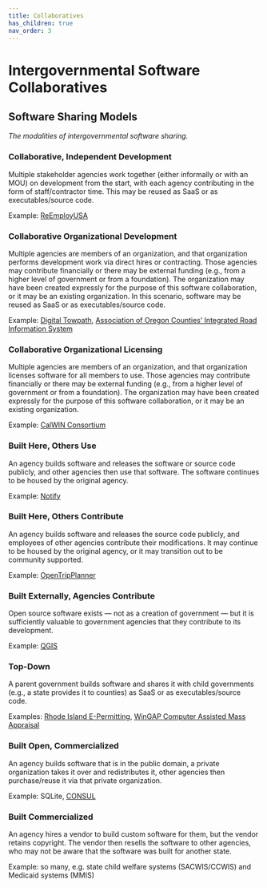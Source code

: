 ```yaml
---
title: Collaboratives
has_children: true
nav_order: 3
---
```


# Intergovernmental Software Collaboratives


## Software Sharing Models

_The modalities of intergovernmental software sharing._

### Collaborative, Independent Development
Multiple stakeholder agencies work together (either informally or with an MOU) on development from the start, with each agency contributing in the form of staff/contractor time. This may be reused as SaaS or as executables/source code.

Example: [ReEmployUSA](reemployusa.html)

### Collaborative Organizational Development
Multiple agencies are members of an organization, and that organization performs development work via direct hires or contracting. Those agencies may contribute financially or there may be external funding (e.g., from a higher level of government or from a foundation). The organization may have been created expressly for the purpose of this software collaboration, or it may be an existing organization. In this scenario, software may be reused as SaaS or as executables/source code.

Example: [Digital Towpath](collaboratives/digital-towpath.html), [Association of Oregon Counties’ Integrated Road Information System](oregon-iris.html)

### Collaborative Organizational Licensing
Multiple agencies are members of an organization, and that organization licenses software for all members to use. Those agencies may contribute financially or there may be external funding (e.g., from a higher level of government or from a foundation). The organization may have been created expressly for the purpose of this software collaboration, or it may be an existing organization. 


Example: [CalWIN Consortium](calwin.html)

### Built Here, Others Use
An agency builds software and releases the software or source code publicly, and other agencies then use that software. The software continues to be housed by the original agency.

Example: [Notify](notify.html)

### Built Here, Others Contribute
An agency builds software and releases the source code publicly, and employees of other agencies contribute their modifications. It may continue to be housed by the original agency, or it may transition out to be community supported.

Example: [OpenTripPlanner](opentripplanner.html)

### Built Externally, Agencies Contribute
Open source software exists — not as a creation of government — but it is sufficiently valuable to government agencies that they contribute to its development.

Example: [QGIS](qgis.html)

### Top-Down
A parent government builds software and shares it with child governments (e.g., a state provides it to counties) as SaaS or as executables/source code.

Examples: [Rhode Island E-Permitting](rispi.html), [WinGAP Computer Assisted Mass Appraisal](wingap.html)

### Built Open, Commercialized
An agency builds software that is in the public domain, a private organization takes it over and redistributes it, other agencies then purchase/reuse it via that private organization.

Example: SQLite, [CONSUL](consul.html)

### Built Commercialized
An agency hires a vendor to build custom software for them, but the vendor retains copyright. The vendor then resells the software to other agencies, who may not be aware that the software was built for another state.

Example: so many, e.g. state child welfare systems (SACWIS/CCWIS) and Medicaid systems (MMIS)

